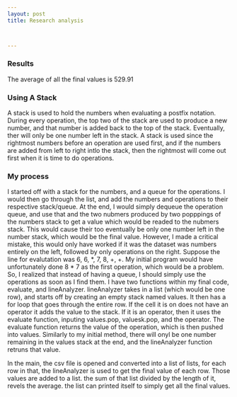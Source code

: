 ```yaml
---
layout: post
title: Research analysis



---
```



### Results

The average of all the final values is 529.91



### Using A Stack

A stack is used to hold the numbers when evaluating a postfix notation. During every operation, the top two of the stack are used to produce a new number, and that number is added back to the top of the stack. Eventually, ther will only be one number left in the stack. A stack is used since the rightmost numbers before an operation are used first, and if the numbers are added from left to right intlo the stack, then the rightmost will come out first when it is time to do operations.



### My process

I started off with a stack for the numbers, and a queue for the operations. I would then go through the list, and add the numbers and operations to their respective stack/queue. At the end, I would simply dequeue the operation queue, and use that and the two nubmers produced by two popppings of the numbers stack to get a value which would be readed to the nubmers stack. This would cause their too eventually be only one number left in the number stack, which would be the final value. However, I made a critical mistake, this would only have worked if it was the dataset was numbers entirely on the left, followed by only operations on the right. Suppose the line for evalutation was 6, 6, *, 7, 8, +, +. My initial program would have unfortunately done 8 * 7 as the first operation, which would be a problem. So, I realized that instead of having a queue, I should simply use the operations as soon as I find them. I have two functions within my final code, evaluate, and lineAnalyzer. lineAnalyzer takes in a list (which would be one row), and starts off by creating an empty stack named values.  It then has a for loop that goes through the entire row. If the cell it is on does not have an operator it adds the value to the stack. If it is an operator, then it uses the evaluate function, inputing values.pop, valuesk.pop, and the operator. The evaluate function returns the value of the operation, which is then pushed into values. Similarly to my initial method, there will onyl be one number remaining in the values stack at the end, and the lineAnalyzer function retruns that value. 

In the main, the csv file is opened and converted into a list of lists, for each row in that, the lineAnalyzer is used to get the final value of each row. Those values are added to a list. the sum of that list divided by the length of it, revels the average. the list can printed itself to simply get all the final values. 